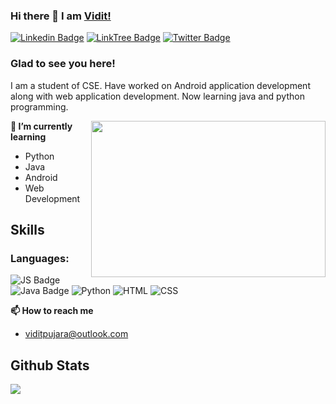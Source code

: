 ### Hi there 👋 I am [Vidit!]("https://github.com/viditpujara")

[![Linkedin Badge](https://img.shields.io/badge/LinkedIn-0077B5?style=for-the-badge&logo=linkedin&logoColor=white)](https://www.linkedin.com/in/viditpujara)
[![LinkTree Badge](https://img.shields.io/badge/LinkTree-242936?style=for-the-badge&logo=linktree&logoColor=white)](https://linktr.ee/viditPujara)
[![Twitter Badge](https://img.shields.io/badge/Twitter-1DA1F2?style=for-the-badge&logo=twitter&logoColor=white)](https://twitter.com/vidit_pujara/)



### Glad to see you here! &nbsp;


I am a student of CSE. Have worked on Android application development along with web application development. Now learning java and python programming.



<img align="right" height="250" width="375" alt="" src="https://raw.githubusercontent.com/iampavangandhi/iampavangandhi/master/gifs/coder.gif" />

**🔭 I’m currently learning**
- Python
- Java
- Android
- Web Development

## Skills

### Languages:

![JS Badge](https://img.shields.io/badge/JavaScript-F7DF1E?style=for-the-badge&logo=javascript&logoColor=black)
![Java Badge](https://img.shields.io/badge/Java-ED8B00?style=for-the-badge&logo=java&logoColor=white)
![Python](https://img.shields.io/badge/Python-3776AB?style=for-the-badge&logo=python&logoColor=white)
![HTML](https://img.shields.io/badge/HTML-239120?style=for-the-badge&logo=html5&logoColor=white)
![CSS](https://img.shields.io/badge/CSS-239120?&style=for-the-badge&logo=css3&logoColor=white)


**📫 How to reach me**
- viditpujara@outlook.com


## Github Stats

<img 
   src="https://github-readme-stats.vercel.app/api?username=viditpujara&show_icons=true&theme=tokyonight" 
/>


<!--
**viditpujara/viditpujara** is a ✨ _special_ ✨ repository because its `README.md` (this file) appears on your GitHub profile.

Here are some ideas to get you started:

- 🔭 I’m currently working on ...
- 🌱 I’m currently learning ...
- 👯 I’m looking to collaborate on ...
- 🤔 I’m looking for help with ...
- 💬 Ask me about ...
- 📫 How to reach me: ...
- 😄 Pronouns: ...
- ⚡ Fun fact: ...
-->
